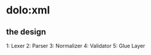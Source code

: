 dolo:xml
========
the design
----------
1: Lexer
2: Parser
3: Normalizer
4: Validator
5: Glue Layer
